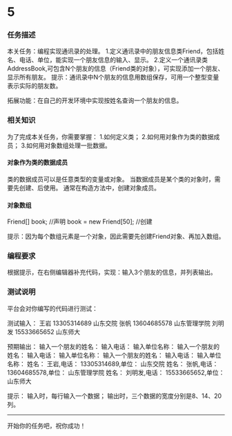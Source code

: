 # 5

### 任务描述

本关任务：编程实现通讯录的处理。 1.定义通讯录中的朋友信息类Friend，包括姓名、电话、单位，能实现一个朋友信息的输入、显示。 2.定义一个通讯录类AddressBook,可包含N个朋友的信息（Friend类的对象），可实现添加一个朋友、显示所有朋友。 提示：通讯录中N个朋友的信息用数组保存，可用一个整型变量表示实际的朋友数。

拓展功能：在自己的开发环境中实现按姓名查询一个朋友的信息。

### 相关知识

为了完成本关任务，你需要掌握： 1.如何定义类； 2.如何用对象作为类的数据成员； 3.如何用对象数组处理一批数据。

#### 对象作为类的数据成员

 类的数据成员可以是任意类型的变量或对象。 当数据成员是某个类的对象时，需要先创建、后使用。 通常在构造方法中，创建对象成员。 

#### 对象数组

Friend[] book;  //声明 book = new Friend[50]; //创建

提示：因为每个数组元素是一个对象，因此需要先创建Friend对象、再加入数组。

### 编程要求

根据提示，在右侧编辑器补充代码，实现：输入3个朋友的信息，并列表输出。

### 测试说明

平台会对你编写的代码进行测试：

测试输入：  王岩 13305314689 山东交院 张帆 13604685578 山东管理学院 刘明发 15533665652 山东师大

预期输出： 输入一个朋友的姓名： 输入电话： 输入单位名称： 输入一个朋友的姓名： 输入电话： 输入单位名称： 输入一个朋友的姓名： 输入电话： 输入单位名称： 姓名：      王岩,电话：   13305314689,单位：                山东交院 姓名：      张帆,电话：   13604685578,单位：              山东管理学院 姓名：     刘明发,电话：   15533665652,单位：                山东师大 

提示： 输入时，每行输入一个数据； 输出时，三个数据的宽度分别是8、14、20列。

------

开始你的任务吧，祝你成功！